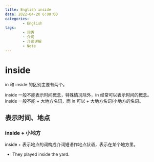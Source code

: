 ```yaml
---
title: English inside
date: 2022-04-20 6:00:00
categories:
        - English
tags:
        - 词类
        - 介词
        - 介词详解
        - Note
---
```


# inside

in 和 inside 的区别主要有两个。

inside 一般不能表示时间概念，特殊情况除外，in 经常可以表示时间的概念。inside 一般不能 + 大地方名词，而 in 可以 + 大地方名词/小地方的名词。

## 表示时间、地点

### inside + 小地方

inside + 表示地点的词构成介词短语作地点状语，表示在某个地方里。

- They played inside the yard.
